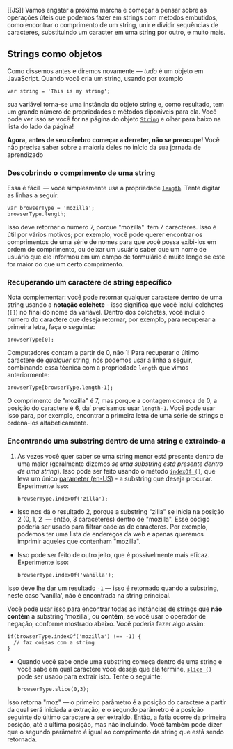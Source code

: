 
[[JS]]
Vamos engatar a próxima marcha e começar a pensar sobre as operações úteis que podemos fazer em strings com métodos embutidos, como encontrar o comprimento de um string, unir e dividir sequências de caracteres, substituindo um caracter em uma string por outro, e muito mais.

## Strings como objetos

Como dissemos antes e diremos novamente — _tudo_ é um objeto em JavaScript. Quando você cria um string, usando por exemplo

```
var string = 'This is my string';
```

sua variável torna-se uma instância do objeto string e, como resultado, tem um grande número de propriedades e métodos diponíveis para ela. Você pode ver isso se você for na página do objeto [`String`](https://developer.mozilla.org/pt-BR/docs/Web/JavaScript/Reference/Global_Objects/String) e olhar para baixo na lista do lado da página!

**Agora, antes de seu cérebro começar a derreter, não se preocupe!** Você não precisa saber sobre a maioria deles no início da sua jornada de aprendizado

### Descobrindo o comprimento de uma string

Essa é fácil  — você simplesmente usa a propriedade [`length`](https://developer.mozilla.org/pt-BR/docs/Web/JavaScript/Reference/Global_Objects/String/length). Tente digitar as linhas a seguir:

```
var browserType = 'mozilla';
browserType.length;
```

Isso deve retornar o número 7, porque "mozilla"  tem 7 caracteres. Isso é útil por vários motivos; por exemplo, você pode querer encontrar os comprimentos de uma série de nomes para que você possa exibi-los em ordem de comprimento, ou deixar um usuário saber que um nome de usuário que ele informou em um campo de formulário é muito longo se este for maior do que um certo comprimento.
### Recuperando um caractere de string específico

Nota complementar: você pode retornar qualquer caractere dentro de uma string usando a **notação colchete** - isso significa que você inclui colchetes (`[]`) no final do nome da variável. Dentro dos colchetes, você inclui o número do caractere que deseja retornar, por exemplo, para recuperar a primeira letra, faça o seguinte:

```
browserType[0];
```

Computadores contam a partir de 0, não 1! Para recuperar o último caractere de _qualquer_ string, nós podemos usar a linha a seguir, combinando essa técnica com a propriedade `length` que vimos anteriormente:

```
browserType[browserType.length-1];
```

O comprimento de "mozilla" é 7, mas porque a contagem começa de 0, a posição do caractere é 6, daí precisamos usar `length-1`. Você pode usar isso para, por exemplo, encontrar a primeira letra de uma série de strings e ordená-los alfabeticamente.

### Encontrando uma substring dentro de uma string e extraindo-a

1.  Às vezes você quer saber se uma string menor está presente dentro de uma maior (geralmente dizemos _se uma substring está presente dentro de uma string_). Isso pode ser feito usando o método [`indexOf ()`](https://developer.mozilla.org/pt-BR/docs/Web/JavaScript/Reference/Global_Objects/String/indexOf), que leva um único [parameter (en-US)](https://developer.mozilla.org/en-US/docs/Glossary/Parameter "Currently only available in English (US)") - a substring que deseja procurar. Experimente isso:
    
    ```
    browserType.indexOf('zilla');
    ```
    

-   Isso nos dá o resultado 2, porque a substring "zilla" se inicia na posição 2 (0, 1, 2  — então, 3 caraceteres) dentro de "mozilla". Esse código poderia ser usado para filtrar cadeias de caracteres. Por exemplo, podemos ter uma lista de endereços da web e apenas queremos imprimir aqueles que contenham "mozilla".
-   Isso pode ser feito de outro jeito, que é possivelmente mais eficaz. Experimente isso:
    
    ```
    browserType.indexOf('vanilla');
    ```
    

Isso deve lhe dar um resultado `-1` — isso é retornado quando a substring, neste caso 'vanilla', não é encontrada na string principal.  
  
Você pode usar isso para encontrar todas as instâncias de strings que **não contém** a substring 'mozilla', ou **contém**, se você usar o operador de negação, conforme mostrado abaixo. Você poderia fazer algo assim:

```
if(browserType.indexOf('mozilla') !== -1) {
  // faz coisas com a string
}
```

-   Quando você sabe onde uma substring começa dentro de uma string e você sabe em qual caractere você deseja que ela termine, [`slice ()`](https://developer.mozilla.org/pt-BR/docs/Web/JavaScript/Reference/Global_Objects/String/slice) pode ser usado para extrair isto. Tente o seguinte:
    
    ```
    browserType.slice(0,3);
    ```
    

Isso retorna "moz" — o primeiro parâmetro é a posição do caractere a partir da qual será iniciada a extração, e o segundo parâmetro é a posição seguinte do último caractere a ser extraído. Então, a fatia ocorre da primeira posição, até a última posição, mas não incluindo. Você também pode dizer que o segundo parâmetro é igual ao comprimento da string que está sendo retornada.